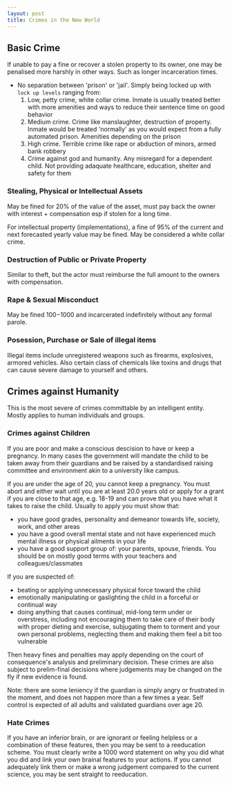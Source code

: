 ```yaml
---
layout: post
title: Crimes in the New World
---
```


## Basic Crime

If unable to pay a fine or recover a stolen property to its owner, one may be penalised more harshly in other ways. Such as longer incarceration times.

- No separation between 'prison' or 'jail'. Simply being locked up with `lock up levels` ranging from:
    1. Low, petty crime, white collar crime. Inmate is usually treated better with more amenities and ways to reduce their sentence time on good behavior
    2. Medium crime. Crime like manslaughter, destruction of property. Inmate would be treated 'normally' as you would expect from a fully automated prison. Amenities depending on the prison
    3. High crime. Terrible crime like rape or abduction of minors, armed bank robbery
    4. Crime against god and humanity. Any misregard for a dependent child. Not providing adaquate healthcare, education, shelter and safety for them

### Stealing, Physical or Intellectual Assets

May be fined for 20% of the value of the asset, must pay back the owner with interest + compensation esp if stolen for a long time.

For intellectual property (implementations), a fine of 95% of the current and next forecasted yearly value may be fined. May be considered a white collar crime.

### Destruction of Public or Private Property

Similar to theft, but the actor must reimburse the full amount to the owners with compensation.

### Rape & Sexual Misconduct

May be fined $100-$1000 and incarcerated indefinitely without any formal parole.

### Posession, Purchase or Sale of illegal items

Illegal items include unregistered weapons such as firearms, explosives, armored vehicles. Also certain class of chemicals like toxins and drugs that can cause severe damage to yourself and others.

## Crimes against Humanity

This is the most severe of crimes committable by an intelligent entity. Mostly applies to human individuals and groups.

### Crimes against Children

If you are poor and make a conscious descision to have or keep a pregnancy. In many cases the government will mandate the child to be taken away from their guardians and be raised by a standardised raising committee and environment akin to a university like campus.

If you are under the age of 20, you cannot keep a pregnancy. You must abort and either wait until you are at least 20.0 years old or apply for a grant if you are close to that age, e.g. 18-19 and can prove that you have what it takes to raise the child. Usually to apply you must show that:

- you have good grades, personality and demeanor towards life, society, work, and other areas
- you have a good overall mental state and not have experienced much mental illness or physical ailments in your life
- you have a good support group of: your parents, spouse, friends. You should be on mostly good terms with your teachers and colleagues/classmates

If you are suspected of:

- beating or applying unnecessary physical force toward the child
- emotionally manipulating or gaslighting the child in a forceful or continual way
- doing anything that causes continual, mid-long term under or overstress, including not encouraging them to take care of their body with proper dieting and exercise, subjugating them to torment and your own personal problems, neglecting them and making them feel a bit too vulnerable

Then heavy fines and penalties may apply depending on the court of consequence's analysis and preliminary decision. These crimes are also subject to prelim-final decisions where judgements may be changed on the fly if new evidence is found.

Note: there are some leniency if the guardian is simply angry or frustrated in the moment, and does not happen more than a few times a year. Self control is expected of all adults and validated guardians over age 20.

### Hate Crimes

If you have an inferior brain, or are ignorant or feeling helpless or a combination of these features, then you may be sent to a reeducation scheme. You must clearly write a 1000 word statement on why you did what you did and link your own brainal features to your actions. If you cannot adequately link them or make a wrong judgement compared to the current science, you may be sent straight to reeducation.
